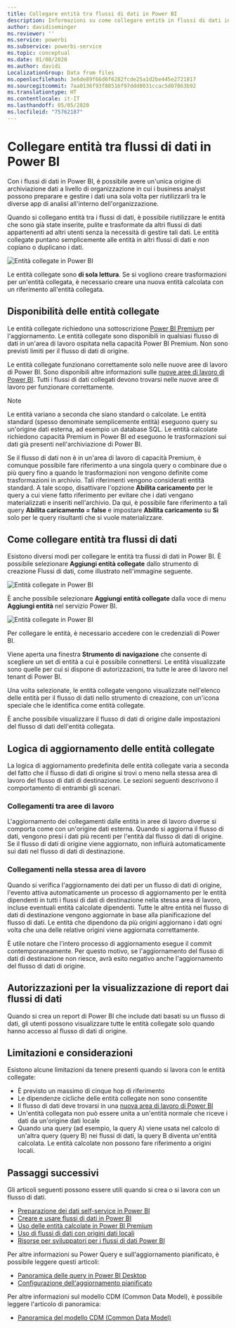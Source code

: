 ```yaml
---
title: Collegare entità tra flussi di dati in Power BI
description: Informazioni su come collegare entità in flussi di dati in Power BI
author: davidiseminger
ms.reviewer: ''
ms.service: powerbi
ms.subservice: powerbi-service
ms.topic: conceptual
ms.date: 01/08/2020
ms.author: davidi
LocalizationGroup: Data from files
ms.openlocfilehash: 3e6de89f66d6f6282fcde25a1d2be445e2721817
ms.sourcegitcommit: 7aa0136f93f88516f97ddd8031ccac5d07863b92
ms.translationtype: HT
ms.contentlocale: it-IT
ms.lasthandoff: 05/05/2020
ms.locfileid: "75762187"
---
```

# <a name="link-entities-between-dataflows-in-power-bi"></a>Collegare entità tra flussi di dati in Power BI

Con i flussi di dati in Power BI, è possibile avere un'unica origine di archiviazione dati a livello di organizzazione in cui i business analyst possono preparare e gestire i dati una sola volta per riutilizzarli tra le diverse app di analisi all'interno dell'organizzazione. 

Quando si collegano entità tra i flussi di dati, è possibile riutilizzare le entità che sono già state inserite, pulite e trasformate da altri flussi di dati appartenenti ad altri utenti senza la necessità di gestire tali dati. Le entità collegate puntano semplicemente alle entità in altri flussi di dati e *non* copiano o duplicano i dati.

![Entità collegate in Power BI](media/service-dataflows-linked-entities/linked-entities_00.png)

Le entità collegate sono **di sola lettura**. Se si vogliono creare trasformazioni per un'entità collegata, è necessario creare una nuova entità calcolata con un riferimento all'entità collegata.

## <a name="linked-entity-availability"></a>Disponibilità delle entità collegate

Le entità collegate richiedono una sottoscrizione [Power BI Premium](service-premium-what-is.md) per l'aggiornamento. Le entità collegate sono disponibili in qualsiasi flusso di dati in un'area di lavoro ospitata nella capacità Power BI Premium. Non sono previsti limiti per il flusso di dati di origine.

Le entità collegate funzionano correttamente solo nelle nuove aree di lavoro di Power BI. Sono disponibili altre informazioni sulle [nuove aree di lavoro di Power BI](service-create-the-new-workspaces.md). Tutti i flussi di dati collegati devono trovarsi nelle nuove aree di lavoro per funzionare correttamente.

> [!NOTE]
> Le entità variano a seconda che siano standard o calcolate. Le entità standard (spesso denominate semplicemente entità) eseguono query su un'origine dati esterna, ad esempio un database SQL. Le entità calcolate richiedono capacità Premium in Power BI ed eseguono le trasformazioni sui dati già presenti nell'archiviazione di Power BI. 
>
>Se il flusso di dati non è in un'area di lavoro di capacità Premium, è comunque possibile fare riferimento a una singola query o combinare due o più query fino a quando le trasformazioni non vengono definite come trasformazioni in archivio. Tali riferimenti vengono considerati entità standard. A tale scopo, disattivare l'opzione **Abilita caricamento** per le query a cui viene fatto riferimento per evitare che i dati vengano materializzati e inseriti nell'archivio. Da qui, è possibile fare riferimento a tali query **Abilita caricamento = false** e impostare **Abilita caricamento** su **Sì** solo per le query risultanti che si vuole materializzare.


## <a name="how-to-link-entities-between-dataflows"></a>Come collegare entità tra flussi di dati

Esistono diversi modi per collegare le entità tra flussi di dati in Power BI. È possibile selezionare **Aggiungi entità collegate** dallo strumento di creazione Flussi di dati, come illustrato nell'immagine seguente. 

![Entità collegate in Power BI](media/service-dataflows-linked-entities/linked-entities_00.png)

È anche possibile selezionare **Aggiungi entità collegate** dalla voce di menu **Aggiungi entità** nel servizio Power BI.

![Entità collegate in Power BI](media/service-dataflows-linked-entities/linked-entities_01.png)

Per collegare le entità, è necessario accedere con le credenziali di Power BI.

Viene aperta una finestra **Strumento di navigazione** che consente di scegliere un set di entità a cui è possibile connettersi. Le entità visualizzate sono quelle per cui si dispone di autorizzazioni, tra tutte le aree di lavoro nel tenant di Power BI. 

Una volta selezionate, le entità collegate vengono visualizzate nell'elenco delle entità per il flusso di dati nello strumento di creazione, con un'icona speciale che le identifica come entità collegate.

È anche possibile visualizzare il flusso di dati di origine dalle impostazioni del flusso di dati dell'entità collegata.

## <a name="refresh-logic-of-linked-entities"></a>Logica di aggiornamento delle entità collegate
La logica di aggiornamento predefinita delle entità collegate varia a seconda del fatto che il flusso di dati di origine si trovi o meno nella stessa area di lavoro del flusso di dati di destinazione. Le sezioni seguenti descrivono il comportamento di entrambi gli scenari.

### <a name="links-between-workspaces"></a>Collegamenti tra aree di lavoro

L'aggiornamento dei collegamenti dalle entità in aree di lavoro diverse si comporta come con un'origine dati esterna. Quando si aggiorna il flusso di dati, vengono presi i dati più recenti per l'entità dal flusso di dati di origine. Se il flusso di dati di origine viene aggiornato, non influirà automaticamente sui dati nel flusso di dati di destinazione.

### <a name="links-in-the-same-workspace"></a>Collegamenti nella stessa area di lavoro

Quando si verifica l'aggiornamento dei dati per un flusso di dati di origine, l'evento attiva automaticamente un processo di aggiornamento per le entità dipendenti in tutti i flussi di dati di destinazione nella stessa area di lavoro, incluse eventuali entità calcolate dipendenti. Tutte le altre entità nel flusso di dati di destinazione vengono aggiornate in base alla pianificazione del flusso di dati. Le entità che dipendono da più origini aggiornano i dati ogni volta che una delle relative origini viene aggiornata correttamente.

È utile notare che l'intero processo di aggiornamento esegue il commit contemporaneamente. Per questo motivo, se l'aggiornamento del flusso di dati di destinazione non riesce, avrà esito negativo anche l'aggiornamento del flusso di dati di origine.

## <a name="permissions-when-viewing-reports-from-dataflows"></a>Autorizzazioni per la visualizzazione di report dai flussi di dati

Quando si crea un report di Power BI che include dati basati su un flusso di dati, gli utenti possono visualizzare tutte le entità collegate solo quando hanno accesso al flusso di dati di origine.

## <a name="limitations-and-considerations"></a>Limitazioni e considerazioni

Esistono alcune limitazioni da tenere presenti quando si lavora con le entità collegate:

* È previsto un massimo di cinque hop di riferimento
* Le dipendenze cicliche delle entità collegate non sono consentite
* Il flusso di dati deve trovarsi in una [nuova area di lavoro di Power BI](service-create-the-new-workspaces.md)
* Un'entità collegata non può essere unita a un'entità normale che riceve i dati da un'origine dati locale
* Quando una query (ad esempio, la query A) viene usata nel calcolo di un'altra query (query B) nei flussi di dati, la query B diventa un'entità calcolata. Le entità calcolate non possono fare riferimento a origini locali.


## <a name="next-steps"></a>Passaggi successivi

Gli articoli seguenti possono essere utili quando si crea o si lavora con un flusso di dati. 

* [Preparazione dei dati self-service in Power BI](service-dataflows-overview.md)
* [Creare e usare flussi di dati in Power BI](service-dataflows-create-use.md)
* [Uso delle entità calcolate in Power BI Premium](service-dataflows-computed-entities-premium.md)
* [Uso di flussi di dati con origini dati locali](service-dataflows-on-premises-gateways.md)
* [Risorse per sviluppatori per i flussi di dati Power BI](service-dataflows-developer-resources.md)

Per altre informazioni su Power Query e sull'aggiornamento pianificato, è possibile leggere questi articoli:
* [Panoramica delle query in Power BI Desktop](desktop-query-overview.md)
* [Configurazione dell'aggiornamento pianificato](refresh-scheduled-refresh.md)

Per altre informazioni sul modello CDM (Common Data Model), è possibile leggere l'articolo di panoramica:
* [Panoramica del modello CDM (Common Data Model)](https://docs.microsoft.com/powerapps/common-data-model/overview)

